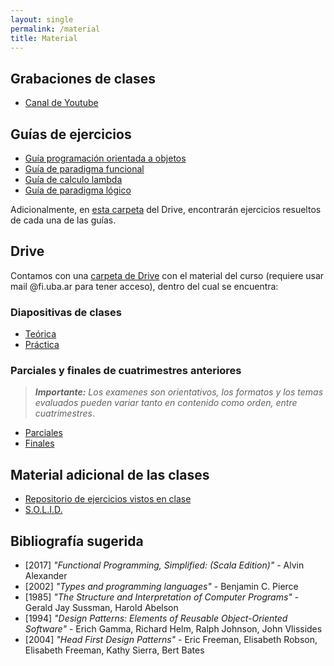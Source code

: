 ```yaml
---
layout: single
permalink: /material
title: Material
---
```


## Grabaciones de clases
- <a target="_blanck" href="{{site.data.info.canal}}"> Canal de Youtube </a>

## Guías de ejercicios
- <a href="/guia-poo"> Guía programación orientada a objetos </a>
- <a href="/guia-funcional"> Guía de paradigma funcional </a>
- <a href="/guia-calculo-lambda"> Guía de calculo lambda </a>
- <a href="/guia-logico"> Guía de paradigma lógico </a>

Adicionalmente, en [esta carpeta](https://drive.google.com/drive/folders/1CVcnZq7qP6FPGy5tVNrYy6mMEgE69JL7?usp=sharing) del Drive, encontrarán ejercicios resueltos de cada una de las guías.

## Drive
Contamos con una [carpeta de Drive](https://drive.google.com/drive/folders/12Ok0Azyaat3MdEslrCeNBNGlNWuUj30C?usp=drive_link) con el material del curso (requiere usar mail @fi.uba.ar para tener acceso), dentro del cual se encuentra:

### Diapositivas de clases
- [Teórica](https://drive.google.com/drive/folders/1uFBPG3BZx4AEUfqJf-nA6aSr1ScSCi7Y?usp=drive_link)
- [Práctica](https://drive.google.com/drive/folders/1ISIlw10U1SVuzaamSJMSvHxAceb5uHPt?usp=drive_link)

### Parciales y finales de cuatrimestres anteriores
> _**Importante:**  Los examenes son orientativos, los formatos y los temas evaluados pueden variar tanto en contenido como orden, entre cuatrimestres_.

- [Parciales](https://drive.google.com/drive/folders/1z4gVxip4LveFgSQqv0KB0uIeHHiqt-eP?usp=drive_link)
- [Finales](https://drive.google.com/drive/folders/1hhfWCna1Ac6MnjJYSvrkN_HjShbA5NLT?usp=drive_link)


## Material adicional de las clases
- [Repositorio de ejercicios vistos en clase](https://github.com/paradigmas-fmi/ejercicios-clases)
- [S.O.L.I.D.](https://drive.google.com/drive/folders/1zU60qaNMNBfqmOV4B_32gwWolBGQOzPR?usp=sharing)


## Bibliografía sugerida

- \[2017\] _"Functional Programming, Simplified: (Scala Edition)"_ - Alvin Alexander
- \[2002\] _"Types and programming languages"_ - Benjamin C. Pierce
- \[1985\] _"The Structure and Interpretation of Computer Programs"_ - Gerald Jay Sussman, Harold Abelson
- \[1994\] _"Design Patterns: Elements of Reusable Object-Oriented Software"_ - Erich Gamma, Richard Helm, Ralph Johnson, John Vlissides
- \[2004\] _"Head First Design Patterns"_ - Eric Freeman, Elisabeth Robson, Elisabeth Freeman, Kathy Sierra, Bert Bates
